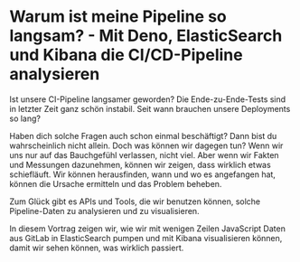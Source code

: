 # Warum ist meine Pipeline so langsam? - Mit Deno, ElasticSearch und Kibana die CI/CD-Pipeline analysieren

Ist unsere CI-Pipeline langsamer geworden? Die Ende-zu-Ende-Tests sind
in letzter Zeit ganz schön instabil. Seit wann brauchen unsere Deployments so lang?

Haben dich solche Fragen auch schon einmal beschäftigt? Dann bist du wahrscheinlich nicht allein.
Doch was können wir dagegen tun? Wenn wir uns nur auf das Bauchgefühl verlassen, nicht viel.
Aber wenn wir Fakten und Messungen dazunehmen, können wir zeigen, dass wirklich etwas schiefläuft.
Wir können herausfinden, wann und wo es angefangen hat, können die Ursache ermitteln und das Problem beheben.

Zum Glück gibt es APIs und Tools, die wir benutzen können, solche Pipeline-Daten zu analysieren und zu visualisieren.

In diesem Vortrag zeigen wir, wie wir mit wenigen Zeilen JavaScript Daten aus GitLab in ElasticSearch pumpen
und mit Kibana visualisieren können, damit wir sehen können, was wirklich passiert.


